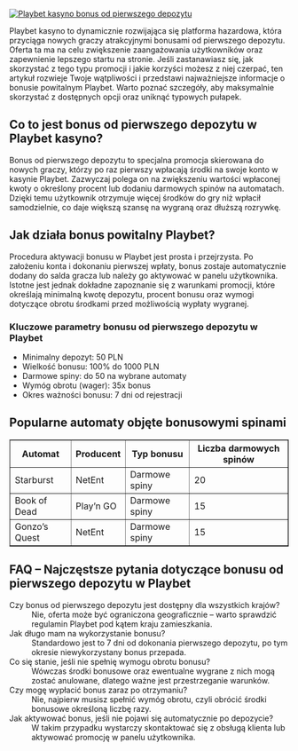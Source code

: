 [![Playbet kasyno bonus od pierwszego depozytu](https://123-caf.pages.dev/gitsignup.png)](https://vrmoo.ru/Bt82HjjY)

<div>     <p>Playbet kasyno to dynamicznie rozwijająca się platforma hazardowa, która przyciąga nowych graczy atrakcyjnymi bonusami od pierwszego depozytu. Oferta ta ma na celu zwiększenie zaangażowania użytkowników oraz zapewnienie lepszego startu na stronie. Jeśli zastanawiasz się, jak skorzystać z tego typu promocji i jakie korzyści możesz z niej czerpać, ten artykuł rozwieje Twoje wątpliwości i przedstawi najważniejsze informacje o bonusie powitalnym Playbet. Warto poznać szczegóły, aby maksymalnie skorzystać z dostępnych opcji oraz uniknąć typowych pułapek. </p>        <h2>Co to jest bonus od pierwszego depozytu w Playbet kasyno?</h2>     <p>Bonus od pierwszego depozytu to specjalna promocja skierowana do nowych graczy, którzy po raz pierwszy wpłacają środki na swoje konto w kasynie Playbet. Zazwyczaj polega on na zwiększeniu wartości wpłaconej kwoty o określony procent lub dodaniu darmowych spinów na automatach. Dzięki temu użytkownik otrzymuje więcej środków do gry niż wpłacił samodzielnie, co daje większą szansę na wygraną oraz dłuższą rozrywkę.</p>        <h2>Jak działa bonus powitalny Playbet?</h2>     <p>Procedura aktywacji bonusu w Playbet jest prosta i przejrzysta. Po założeniu konta i dokonaniu pierwszej wpłaty, bonus zostaje automatycznie dodany do salda gracza lub należy go aktywować w panelu użytkownika. Istotne jest jednak dokładne zapoznanie się z warunkami promocji, które określają minimalną kwotę depozytu, procent bonusu oraz wymogi dotyczące obrotu środkami przed możliwością wypłaty wygranej. </p>        <h3>Kluczowe parametry bonusu od pierwszego depozytu w Playbet</h3>     <ul>       <li>Minimalny depozyt: 50 PLN</li>       <li>Wielkość bonusu: 100% do 1000 PLN</li>       <li>Darmowe spiny: do 50 na wybrane automaty</li>       <li>Wymóg obrotu (wager): 35x bonus</li>       <li>Okres ważności bonusu: 7 dni od rejestracji</li>     </ul>        <h2>Popularne automaty objęte bonusowymi spinami</h2>     <table border="1" cellpadding="5" cellspacing="0">       <thead>         <tr>           <th>Automat</th>           <th>Producent</th>           <th>Typ bonusu</th>           <th>Liczba darmowych spinów</th>         </tr>       </thead>       <tbody>         <tr>           <td>Starburst</td>           <td>NetEnt</td>           <td>Darmowe spiny</td>           <td>20</td>         </tr>         <tr>           <td>Book of Dead</td>           <td>Play’n GO</td>           <td>Darmowe spiny</td>           <td>15</td>         </tr>         <tr>           <td>Gonzo’s Quest</td>           <td>NetEnt</td>           <td>Darmowe spiny</td>           <td>15</td>         </tr>       </tbody>     </table>        <h2>FAQ – Najczęstsze pytania dotyczące bonusu od pierwszego depozytu w Playbet</h2>     <dl>       <dt>Czy bonus od pierwszego depozytu jest dostępny dla wszystkich krajów?</dt>       <dd>Nie, oferta może być ograniczona geograficznie – warto sprawdzić regulamin Playbet pod kątem kraju zamieszkania.</dd>          <dt>Jak długo mam na wykorzystanie bonusu?</dt>       <dd>Standardowo jest to 7 dni od dokonania pierwszego depozytu, po tym okresie niewykorzystany bonus przepada.</dd>          <dt>Co się stanie, jeśli nie spełnię wymogu obrotu bonusu?</dt>       <dd>Wówczas środki bonusowe oraz ewentualne wygrane z nich mogą zostać anulowane, dlatego ważne jest przestrzeganie warunków.</dd>          <dt>Czy mogę wypłacić bonus zaraz po otrzymaniu?</dt>       <dd>Nie, najpierw musisz spełnić wymóg obrotu, czyli obrócić środki bonusowe określoną liczbę razy.</dd>          <dt>Jak aktywować bonus, jeśli nie pojawi się automatycznie po depozycie?</dt>       <dd>W takim przypadku wystarczy skontaktować się z obsługą klienta lub aktywować promocję w panelu użytkownika.</dd>     </dl>   </div>